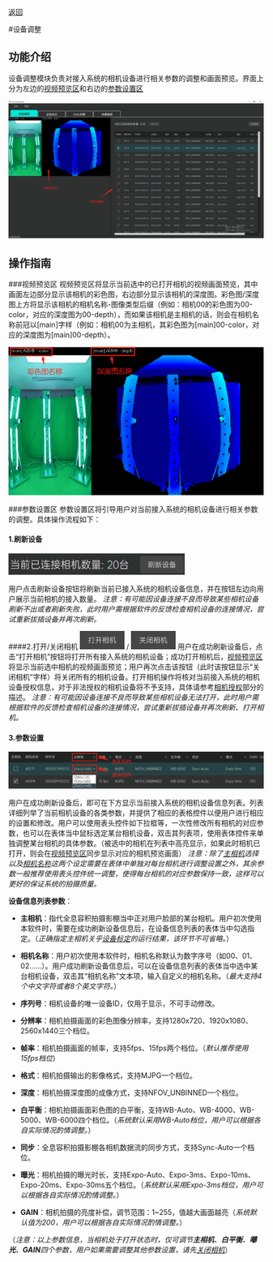 [返回](promholostudio.md#id_promholostudio)

#<span id = "id_page_deviceSetting">设备调整</span>
## 功能介绍
设备调整模块负责对接入系统的相机设备进行相关参数的调整和画面预览。界面上分为左边的[视频预览区](#deviceSetting_previewArea)和右边的[参数设置区](#deviceSetting_settingArea)

<!-- <img src="imgs/PromHoloStudio/page_deviceSetting/img_devicesetting_temp.png" width="75%"> -->

![image](imgs/PromHoloStudio/page_deviceSetting/img_devicesetting_temp.png)

## 操作指南
###<span id = "deviceSetting_previewArea">视频预览区</span>
视频预览区将显示当前选中的已打开相机的视频画面预览，其中画面左边部分显示该相机的彩色图，右边部分显示该相机的深度图。彩色图/深度图上方将显示该相机的相机名称-图像类型后缀（例如：相机00的彩色图为00-color，对应的深度图为00-depth），而如果该相机是主相机的话，则会在相机名称前冠以[main]字样（例如：相机00为主相机，其彩色图为[main]00-color，对应的深度图为[main]00-depth）。

<!-- <img src="imgs/PromHoloStudio/page_deviceSetting/img_devicesetting2_temp.png" width="50%"> -->

![image](imgs/PromHoloStudio/page_deviceSetting/img_devicesetting2_temp.png)

###<span id = "deviceSetting_settingArea">参数设置区</span>
参数设置区将引导用户对当前接入系统的相机设备进行相关参数的调整。具体操作流程如下：

#### 1.刷新设备
<!-- <img src="imgs/PromHoloStudio/page_deviceSetting/img_devicesetting3_temp.png" width="40%"> -->

![image](imgs/PromHoloStudio/page_deviceSetting/img_devicesetting3_temp.png)

用户点击刷新设备按钮将刷新当前已接入系统的相机设备信息，并在按钮左边向用户展示当前相机的接入数量。
*注意：有可能因设备连接不良而导致某些相机设备刷新不出或者刷新失败，此时用户需根据软件的反馈检查相机设备的连接情况，尝试重新拔插设备并再次刷新。*

####<span id = "DeviceSetting_OpenOrCloseCamera">2.打开/关闭相机</span>
![image](imgs/PromHoloStudio/img_openDevice_temp.png) / ![image](imgs/PromHoloStudio/img_closeDevice_temp.png)
用户在成功刷新设备后，点击“打开相机”按钮将打开所有接入系统的相机设备；成功打开相机后，[视频预览区](#deviceSetting_previewArea)将显示当前选中相机的视频画面预览；用户再次点击该按钮（此时该按钮显示“关闭相机”字样）将关闭所有的相机设备。打开相机操作将核对当前接入系统的相机设备授权信息，对于非法授权的相机设备将不予支持，具体请参考[相机授权](promholostudio.md#CameraLicense)部分的描述。
*注意：有可能因设备连接不良而导致某些相机设备无法打开，此时用户需根据软件的反馈检查相机设备的连接情况，尝试重新拔插设备并再次刷新、打开相机。*

#### 3.参数设置

<!-- <img src="imgs/PromHoloStudio/page_deviceSetting/img_devicesetting6_temp.png" width="85%"> -->

![image](imgs/PromHoloStudio/page_deviceSetting/img_devicesetting6_temp.png)

用户在成功刷新设备后，即可在下方显示当前接入系统的相机设备信息列表。列表详细列举了当前相机设备的各类参数，并提供了相应的表格控件以便用户进行相应的设置和修改。用户可以使用表头控件如下拉框等，一次性修改所有相机的对应参数，也可以在表体当中鼠标选定某台相机设备，双击其列表项，使用表体控件来单独调整某台相机的具体参数。（被选中的相机在列表中高亮显示，如果此时相机已打开，则会在[视频预览区](#deviceSetting_previewArea)同步显示对应的相机预览画面）
*注意：除了[主相机](#id_page_deviceSetting_mainCamera)选择以及[相机名称](#id_page_deviceSetting_cameraName)这两个设定需要在表体中单独对每台相机进行调整设置之外，其余参数一般推荐使用表头控件统一调整，使得每台相机的对应参数保持一致，这样可以更好的保证系统的拍摄质量。*

**设备信息列表参数**：

* **<spand id = "id_page_deviceSetting_mainCamera">主相机</span>**：指代全息容积拍摄影棚当中正对用户脸部的某台相机。用户初次使用本软件时，需要在成功刷新设备信息后，在设备信息列表的表体当中勾选指定。（*正确指定主相机关乎[设备标定](page_deviceCalib.md#id_page_deviceCalib)的运行结果，该环节不可省略。*）

* **<spand id = "id_page_deviceSetting_cameraName">相机名称</span>**：用户初次使用本软件时，相机名称默认为数字序号（如00、01、02......）。用户成功刷新设备信息后，可以在设备信息列表的表体当中选中某台相机设备，双击其“相机名称”文本项，输入自定义的相机名称。（*最大支持4个中文字符或者8个英文字符。*）

* **序列号**：相机设备的唯一设备ID，仅用于显示，不可手动修改。

* **分辨率**：相机拍摄画面的彩色图像分辨率，支持1280x720、1920x1080、2560x1440三个档位。

* **帧率**：相机拍摄画面的帧率，支持5fps、15fps两个档位。（*默认推荐使用15fps档位*）

* **格式**：相机拍摄输出的影像格式，支持MJPG一个档位。

* **深度**：相机拍摄深度图的成像方式，支持NFOV_UNBINNED一个档位。

* **白平衡**：相机拍摄画面彩色图的白平衡，支持WB-Auto、WB-4000、WB-5000、WB-6000四个档位。（*系统默认采用WB-Auto档位，用户可以根据各自实际情况酌情调整。*）

* **同步**：全息容积拍摄影棚各相机数据流的同步方式，支持Sync-Auto一个档位。

* **曝光**：相机拍摄的曝光时长，支持Expo-Auto、Expo-3ms、Expo-10ms、Expo-20ms、Expo-30ms五个档位。（*系统默认采用Expo-3ms档位，用户可以根据各自实际情况酌情调整。*）

* **GAIN**：相机拍摄的亮度补偿，调节范围：1~255，值越大画面越亮（*系统默认值为200，用户可以根据各自实际情况酌情调整。*）

（*注意：以上参数信息，当相机处于打开状态时，仅可调节**主相机**、**白平衡**、**曝光**、**GAIN**四个参数，用户如果需要调整其他参数设置，请先[关闭相机](#DeviceSetting_OpenOrCloseCamera)*）